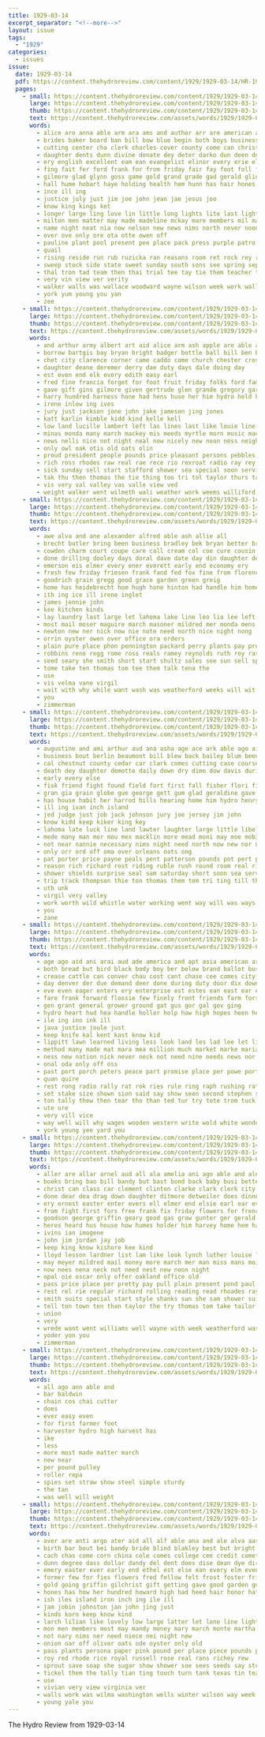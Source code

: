 ```yaml
---
title: 1929-03-14
excerpt_separator: "<!--more-->"
layout: issue
tags:
  - "1929"
categories:
  - issues
issue:
  date: 1929-03-14
  pdf: https://content.thehydroreview.com/content/1929/1929-03-14/HR-1929-03-14.pdf
  pages:
    - small: https://content.thehydroreview.com/content/1929/1929-03-14/small/HR-1929-03-14-01.jpg
      large: https://content.thehydroreview.com/content/1929/1929-03-14/large/HR-1929-03-14-01.jpg
      thumb: https://content.thehydroreview.com/content/1929/1929-03-14/thumbnails/HR-1929-03-14-01.jpg
      text: https://content.thehydroreview.com/assets/words/1929/1929-03-14/HR-1929-03-14-01.txt
      words:
        - alice aro anna able arm ara ams and author arr are american all amos adkins
        - brides baker board ban bill bow blue begin both boys business below ball bert boy bird been beams born basel but back bridge bish boucher ber basket bradley best
        - cutting center cha clerk charles cover county come can christ coach champion cost clara commins college cat call class charm city cana cea company corner coe
        - daughter dents dunn divine donate dey deter darko dun deen done dolores debate debates daughters
        - ery english excellent eam ean evangelist elinor every erie elizabeth enter easter ever east
        - fing fait fer ford frank for from friday fair fay foot foll frost fall fell fish fam friends fariss first favor floyd
        - gilmore glad glynn goss game gold grand grade gad gerald glidewell george given good grounds
        - hall hume hobart haye holding health hem hunn has hair hones hurt held heger hope her home hydro hale hust holter high havel heads him hatfield half hesser had homer hould howard hache hen hoper
        - ince ill ing
        - justice july just jim joe john jean jae jesus joo
        - know king kings ket
        - longer large ling love lin little long lights lite last light line life live lae lake lave
        - milton men matter may made madeline mckay mare members mil maurice master most mis man morning mel morn monday must march mond mens mura money machin moser miss mae much mile many mass more mars mildred mus
        - name night neat nia now nelson new news nims north never noon nose nazareth nam not
        - over ove only ore ota otte owen off
        - pauline plant pool present pee place pack press purple patro part pope payment pas pilate pass pontius par public peoples poe prior peace per peer people pat perle pretty page piece
        - quail
        - rising reside run rub ruzicka ran reasons room ret rock rey runner road rac riggs red
        - sweep stock side state sweet sunday south sons see spring september sal show standard said stunz selling slate spies she story singer sale set stockton stands soon stage speaker starring school subject spanish screen storm season store sedan save sat sell shephard son
        - thal tron tad team then thai trial tee tay tie them teacher tear than temple tas taken testa teach tray ting thoni tes tol tinger too tio thee the ten tor trip town tudor tourney thane turn
        - very vin view ver verity
        - walker walls was wallace woodward wayne wilson week work wall won why wee will world wooden worlds wat water with well went washita wil waste
        - york yum young you yan
        - zee
    - small: https://content.thehydroreview.com/content/1929/1929-03-14/small/HR-1929-03-14-02.jpg
      large: https://content.thehydroreview.com/content/1929/1929-03-14/large/HR-1929-03-14-02.jpg
      thumb: https://content.thehydroreview.com/content/1929/1929-03-14/thumbnails/HR-1929-03-14-02.jpg
      text: https://content.thehydroreview.com/assets/words/1929/1929-03-14/HR-1929-03-14-02.txt
      words:
        - and arthur army albert art aid alice arm ash apple are able appleman all alsup allen
        - borrow bartgis bay bryan bright badger bottle ball bill ben brown bethel baby bui but buckmaster been brother bielby border business better
        - chet city clarence corner came caddo come church chester crosswhite calvin chambers carl cox cobb cari cove corn cozy can center colony clinton claude chris coupe charles
        - daughter deane deremer derry dae duty days dale doing day
        - est even end elk every edith easy earl
        - fred fine francia forget for foot fruit friday folks ford fam from folk fort fan frank fleeman filling faye first farm flansburg fish
        - gave gift gins gilmore given gertrude glen grande gregory garden glass glad gaines glee gilchrist geary gardener george gold gorden
        - harry hundred harness hone had hens huse her him hydro held hamil has hot horse ham house hudson hammer heine har harold heen home handle hinton hamilton hud hoe henry haass hart
        - irene inlow ing ives
        - jury just jackson jone john jake jameson jing jones
        - katt karlin kimble kidd kind kelle kell
        - low land lucille lambert left las lines last like louie line lasley lester lee little lineman loss lois louis list large live
        - minas monda many march mackey mis meeds myrtle morn music mauk mcmullen members man makin mexico mound monday manning missouri mar miss morning mcdaniel made mae mare mile
        - news nelli nice not night neal now nicely new noon ness neighbors
        - only owl oak otis old oats olin
        - proud president people pounds price pleasant persons pebbles polish place pankratz purchase per pears pleasure pont par plants part pauline patch present
        - rich ross rhodes raw real rae rece rio rexroat radio ray rey rockhold regular rader ruby rew roy rabbit red risch roland reno rake
        - sick sunday sell start stafford shower sea special soon service shed sem scott sund son seed sister she shad south sup sickles sullens sale spring sun schmidt sickle station see smith sisson six stove seeds school sled saturday
        - tak thu then thomas the tie thing too tri tol taylor thurs talk tooth ton trip take tan thi ting terral
        - vis very val valley vas valle view ved
        - weight walker went wilmeth wali weather work weems williford wykert week weeks will weed well with warren weathers why wife was
    - small: https://content.thehydroreview.com/content/1929/1929-03-14/small/HR-1929-03-14-03.jpg
      large: https://content.thehydroreview.com/content/1929/1929-03-14/large/HR-1929-03-14-03.jpg
      thumb: https://content.thehydroreview.com/content/1929/1929-03-14/thumbnails/HR-1929-03-14-03.jpg
      text: https://content.thehydroreview.com/assets/words/1929/1929-03-14/HR-1929-03-14-03.txt
      words:
        - awe alva and ane alexander alfred able ash allie all
        - brecht butler bring been business bradley bek bryan better braly bail barber bank barrett buyers bergen buy bert barre bandy book bree baby bills bettinger bee but boon back blum
        - cowden charm court coupe care call cream col coe cure cousin cyril corn carl clock came crosswhite city
        - done drilling dooley days doral dave date day din daughter dewitt dora
        - emerson eis elmer every ener everett early end economy ery
        - fresh few friday friesen frank fand fed fox fine from florence for
        - goodrich grain gregg good grace garden green greig
        - home has heidebrecht hom hugh hone hinton had handle him homes harper heide hydro her habit henry hunter hiss hall herman henke
        - ith ing ice ill irene inglet
        - james jennie john
        - kee kitchen kinds
        - lay laundry last large let lahoma lake line leo lia lee left lose
        - most mail moser maguire march masoner mildred mer monda mens mule mis morgan mix meals matilda monday mat moder money
        - newton new ner nick now nie note need north nice night nong
        - orrin oyster owen over office ora orders
        - plain pure place phon pennington packard perry plants pay prom pent pain pipe points part per past
        - robbins reno regg rome ross reals ramey reynolds ruth roy ras robert
        - seed seary she smith short start shultz sales see sun sell spine style simmons stamps sean staples sad school suits standard seis sand six season stephens store saturday son spies sin scott stewart sturgill sale sith shells sunday strength servi
        - tome take ten thomas tom tee them talk tena the
        - use
        - vis velma vane virgil
        - wait with why while want wash was weatherford weeks will wit warkentin wilma wide write wilson wright week well wil work watch wool wah won wilbur wyatt
        - you
        - zimmerman
    - small: https://content.thehydroreview.com/content/1929/1929-03-14/small/HR-1929-03-14-04.jpg
      large: https://content.thehydroreview.com/content/1929/1929-03-14/large/HR-1929-03-14-04.jpg
      thumb: https://content.thehydroreview.com/content/1929/1929-03-14/thumbnails/HR-1929-03-14-04.jpg
      text: https://content.thehydroreview.com/assets/words/1929/1929-03-14/HR-1929-03-14-04.txt
      words:
        - augustine and ami arthur aud ana asha age ace ark able ago aid avalon are alfalfa all
        - business bout berlin beaumont bill blew back bailey blum been beach beat bandy beams bone bassler boat both blakley bony bart bryson but better buy barr boucher
        - cal chestnut county cedar car clark comes cutting case course cant cordell court caddo carl catter colony catalina clare cake chester chastain company clovis clara came can crissman city count change calm coast counts cuba
        - death dey daughter demotte daily down dry dime dow davis during days done dows downey ditmore day davi dinner
        - early every else
        - fisk friend fight found field fort first fall fisher flori fine former from foll florida farm friends fullerton fin fruit furth failing frost fish florence friday full freedom for ford few fath fun farrell fire fry frank
        - gran gia grain globe gue george gett gum glad geraldine gave gan guide grey gene good garden goodrich gas given
        - has house habit her harrod hills hearing home him hydro henry hay husband hoe hundred had half health houston hattie hodge held
        - ill ing ivan inch island
        - jed judge just job jack johnson jury joe jersey jim john
        - know kidd keep kiker king key
        - lahoma late luck line land lawter laughter large little libel lay learned lady live les long look life left ler lunch last let leck
        - mede many man mor mou mex macklin more mead moni may moe mobile motte much mill most mile monday meek men mia moun made mix morning mar miss mechanic morgan march mound mon master
        - not near nannie necessary nims night need north now new nor name
        - only orr ord off oma over orleans oats ong
        - pat porter price payne peals pent patterson pounds pot pert pull pela prince per perey place
        - reason rich richard rost riding ruble rush round room real rien russell rand ried ralph roark rocks rain riggs
        - shower shields surprise seal sam saturday short soon sea service supper shasta seger straight stockton sanders sale such still supply sweet smith saw son sunda seed salad seme sole stay sund south special said sunday springs see sell state speak sigh soe side struck sand sulli
        - trip track thompson thie ton thomas them tom tri ting till then tobe tell trial the thyng tampa tennessee town take table talk thing
        - uth unk
        - virgil very valley
        - work worth wild whistle water working went way will was ways wheat wilson wesley worst win well with why west wind wilhite wife weatherford weather while week wyatt wright
        - you
        - zane
    - small: https://content.thehydroreview.com/content/1929/1929-03-14/small/HR-1929-03-14-05.jpg
      large: https://content.thehydroreview.com/content/1929/1929-03-14/large/HR-1929-03-14-05.jpg
      thumb: https://content.thehydroreview.com/content/1929/1929-03-14/thumbnails/HR-1929-03-14-05.jpg
      text: https://content.thehydroreview.com/assets/words/1929/1929-03-14/HR-1929-03-14-05.txt
      words:
        - age ago aid ani arai aud ade america and apt asia american arco amer are ard ameri aude ask all able ave
        - both bread but bird black body boy ber below brand ballot business bard brought been blair beets bank begin boys bare band bureau born best begun bers bis better bankers
        - crease cattle can conver chau cost cant chase cee comes city cam caw case cheap congress caras courage cuba class card call come chet cause cory company cave cuban came certain carolina
        - day denver der due demand deer done during duty door dix down daily days deep duc delay dow
        - eve even eager enters ery enterprise est estes ean east ear eck ever ele
        - fare frank forward flossie few finely front friends farm forse fase farmer foot fig fields folk fry far fon from fea full for first fantom
        - gen grant general grower ground gat gus gor gal gov ging
        - hydro heart hud hea handle holler holp how high hopes heen her honor hope him half has hie herd had hole heard hall
        - ile ing ino ink ill
        - java justice joule just
        - keep knife kal kent kast know kid
        - lippitt lawn learned living less look land les lad lee let lier last leaders long lev lardner little lease love left lie
        - method many made mat mara mea million much market marke marian must men might may mass merrill michael mere monday mare mis man manner mon most march more
        - ness new nation nick never neck not need nine needs news nor name nat now north
        - onal oda only off oss
        - past port porch peters peace part promise place per powe porto price pense plain pale pos profit process pound pitt point people present president plan points peoples plenty power
        - quan quire
        - rest rong radio rally rat rok ries rule ring raph rushing rate raw
        - set stake size shown sion said say show seon second stephen step strike standard service siow salmon sunday swope sessions sugar sup student states stay see stem such sah school stands stops shows shepherd signal straight schools sim soi season she special state sot
        - ton tally thew then tear tho than ted tur try tote trom tuck tue tie too thrift tennis tates tin tain tess thing thomas tea the tater trout teacher tha them thy tree tammany tee tor tari thrush tow train tato
        - ute ure
        - very vill vice
        - way well will why wages wooden western write wold white wonder went wos wear win while work whip was walsh weeks want warning with
        - york young yee yard you
    - small: https://content.thehydroreview.com/content/1929/1929-03-14/small/HR-1929-03-14-06.jpg
      large: https://content.thehydroreview.com/content/1929/1929-03-14/large/HR-1929-03-14-06.jpg
      thumb: https://content.thehydroreview.com/content/1929/1929-03-14/thumbnails/HR-1929-03-14-06.jpg
      text: https://content.thehydroreview.com/assets/words/1929/1929-03-14/HR-1929-03-14-06.txt
      words:
        - aller are allar arnel aud all ala amelia ani ago able and alexander adkins aid amos addie
        - books bring bao bill bandy but bast bond back baby busi better bible burkhalter blaine blanchard bet braly boucher brought ben bates board been
        - christ can class car clement clinton clarke clark clerk city cam church champlin county christina cantrell coo carpenter chi claunch chester cant carp cody course change cap cecil card collier carl come coll child chance
        - done dear dea drag down daughter ditmore detweiler does dinner dodge delbert day dery dress
        - ery ernest easter enter evers ell elmer end elsie earl ear every ena enid
        - from fight first fors free frank fix friday flowers for french few fay friends
        - goodson george griffin geary good gas grow gunter ger gerald glenn given
        - heres heard hus house how humes holder him harvey home hem has hand hesser homer holderman huron hydro hart her husband heidebrecht harry had hett hatch honor hamilton
        - ivins ian imogene
        - john jim jordan jay job
        - keep king know kishore kee kind
        - lloyd lesson lardner list lam like look lynch luther louise lynn lov living lot little lit let last live left
        - may meyer mildred mail money more march mer man miss mans moi monday miller most monda mear many
        - now nees nena neck not need nest new noon night
        - opal oie oscar only offer oakland office old
        - pass price place per pretty pay pull plain present pond paul pal part people por poles pack
        - rest rel rie regular richard rolling reading read rhoades ray rhodes rat rex ridge roy real rexroat
        - smith suits special start style shanks sun she sam shower suit sunday scarth speed six station spain son safe stockton sick salary service seen spring simmons seem shells saturday school sox sunda send sheriff
        - tell ton town ten than taylor the try thomas tom take tailor talk thousand tie them top thing
        - union
        - very
        - wrede want went williams well wayne with week weatherford was walter words wykert while wells world wilma welding way worley will whorton why willi work worth west wife
        - yoder yon you
        - zimmerman
    - small: https://content.thehydroreview.com/content/1929/1929-03-14/small/HR-1929-03-14-07.jpg
      large: https://content.thehydroreview.com/content/1929/1929-03-14/large/HR-1929-03-14-07.jpg
      thumb: https://content.thehydroreview.com/content/1929/1929-03-14/thumbnails/HR-1929-03-14-07.jpg
      text: https://content.thehydroreview.com/assets/words/1929/1929-03-14/HR-1929-03-14-07.txt
      words:
        - all ago ann able and
        - bar baldwin
        - chain cos chai cutter
        - does
        - ever easy even
        - for first farmer foot
        - harvester hydro high harvest has
        - ike
        - less
        - more most made matter march
        - new near
        - per pound pulley
        - roller repa
        - spies set straw show steel simple sturdy
        - the tan
        - was well will weight
    - small: https://content.thehydroreview.com/content/1929/1929-03-14/small/HR-1929-03-14-08.jpg
      large: https://content.thehydroreview.com/content/1929/1929-03-14/large/HR-1929-03-14-08.jpg
      thumb: https://content.thehydroreview.com/content/1929/1929-03-14/thumbnails/HR-1929-03-14-08.jpg
      text: https://content.thehydroreview.com/assets/words/1929/1929-03-14/HR-1929-03-14-08.txt
      words:
        - aver are anti argo ater aid all alf able ana and ale alva aas
        - birth bar bout bei bandy bride blind blakley best but bright box bert been butts bars bay bill bryan better brine beri buff bunch beans blood buy bor brown
        - cach chas come corn china cole comes college cee credit comet comb custer card coach cail can city carl call close condi cure chief cotton cane cheer collier cree class case coleman coffee cover
        - dunn degree dass dollar dandy del dent does dise dean dye director daughter din day
        - emery easter ever early end ethel est else ean every elm even
        - former few for fies flowers fred fellow felt frost foster friday fleck foot full fresh first fok fish from front flakes
        - gold going griffin gilchrist gift getting gave good garden golden gout george
        - hones has how her hundred howard high had heed hair honor hatfield him half harris honey homer home howe hydro
        - ish iles island iron inch ing ile ill
        - jam jobin johnston jan john jing just
        - kinds korn keep know kind
        - larch lilian like lovely low large latter let lone line light look
        - mon men members most may mandy money mary march monte martha many monday man made mer mis merrin more mino much market mill might midland
        - not nary nims ner need niece nei night new
        - onion oar off oliver oats ode oyster only old
        - pass plants persona paper pink pound per place piece pounds power price part pack plage present pie press pone page peat peaches por
        - roy red rhode rice royal russell rose real rans richey rew
        - sprout save soap she sugar show shower soe sees seeds say stock saucer self seed south saturday spies span sele sea sous sale study sauce sal seen setting single senior state said spring shells spanish subject sick schools sar soy see sion stockton son school sone store sister sum service
        - tickel them the tally tian ting touch turn tank texas tin tear tho tower teacher teed ton taylor tom talk thurs teach town ted than
        - use
        - vivian very view virginia ver
        - walls work was wilma washington wells winter wilson way week will weeks went wedding white with walters want worst
        - young yale you
---
```


The Hydro Review from 1929-03-14

<!--more-->

